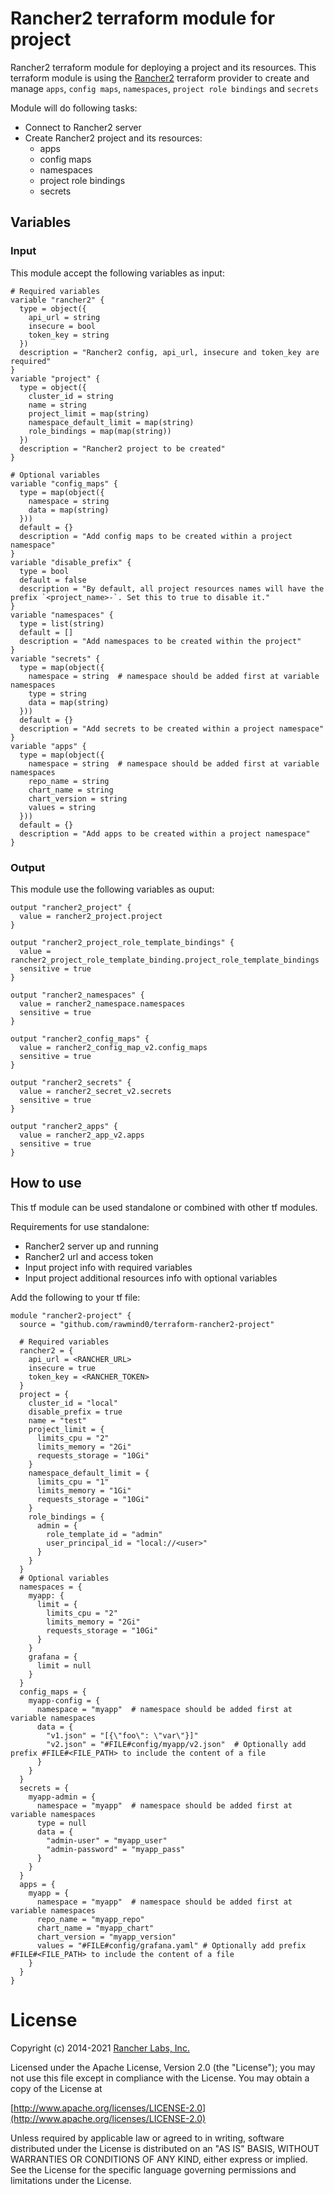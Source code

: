 # Rancher2 terraform module for project

Rancher2 terraform module for deploying a project and its resources. This terraform module is using the [Rancher2](https://registry.terraform.io/providers/rancher/rancher2/latest) terraform provider to create and manage `apps`, `config maps`, `namespaces`, `project role bindings` and `secrets`

Module will do following tasks:
- Connect to Rancher2 server
- Create Rancher2 project and its resources:
  - apps
  - config maps
  - namespaces
  - project role bindings
  - secrets

## Variables

### Input

This module accept the following variables as input:

```
# Required variables
variable "rancher2" {
  type = object({
    api_url = string
    insecure = bool
    token_key = string
  })
  description = "Rancher2 config, api_url, insecure and token_key are required"
}
variable "project" {
  type = object({
    cluster_id = string
    name = string
    project_limit = map(string)
    namespace_default_limit = map(string)
    role_bindings = map(map(string))
  })
  description = "Rancher2 project to be created"
}

# Optional variables
variable "config_maps" {
  type = map(object({
    namespace = string
    data = map(string)
  }))
  default = {}
  description = "Add config maps to be created within a project namespace"
}
variable "disable_prefix" {
  type = bool
  default = false
  description = "By default, all project resources names will have the prefix `<project_name>-`. Set this to true to disable it."
}
variable "namespaces" {
  type = list(string)
  default = []
  description = "Add namespaces to be created within the project"
}
variable "secrets" {
  type = map(object({
    namespace = string  # namespace should be added first at variable namespaces
    type = string 
    data = map(string)
  }))
  default = {}
  description = "Add secrets to be created within a project namespace"
}
variable "apps" {
  type = map(object({
    namespace = string  # namespace should be added first at variable namespaces
    repo_name = string
    chart_name = string
    chart_version = string
    values = string
  }))
  default = {}
  description = "Add apps to be created within a project namespace"
}
```

### Output

This module use the following variables as ouput:

```
output "rancher2_project" {
  value = rancher2_project.project
}

output "rancher2_project_role_template_bindings" {
  value = rancher2_project_role_template_binding.project_role_template_bindings
  sensitive = true
}

output "rancher2_namespaces" {
  value = rancher2_namespace.namespaces
  sensitive = true
}

output "rancher2_config_maps" {
  value = rancher2_config_map_v2.config_maps
  sensitive = true
}

output "rancher2_secrets" {
  value = rancher2_secret_v2.secrets
  sensitive = true
}

output "rancher2_apps" {
  value = rancher2_app_v2.apps
  sensitive = true
}
```

## How to use

This tf module can be used standalone or combined with other tf modules.

Requirements for use standalone:
* Rancher2 server up and running
* Rancher2 url and access token
* Input project info with required variables
* Input project additional resources info with optional variables

Add the following to your tf file:

```
module "rancher2-project" {
  source = "github.com/rawmind0/terraform-rancher2-project"

  # Required variables
  rancher2 = {
    api_url = <RANCHER_URL>
    insecure = true
    token_key = <RANCHER_TOKEN>
  }
  project = {
    cluster_id = "local"
    disable_prefix = true
    name = "test"
    project_limit = {
      limits_cpu = "2"
      limits_memory = "2Gi"
      requests_storage = "10Gi"
    }
    namespace_default_limit = {
      limits_cpu = "1"
      limits_memory = "1Gi"
      requests_storage = "10Gi"
    }
    role_bindings = {
      admin = {
        role_template_id = "admin"
        user_principal_id = "local://<user>"
      }
    }
  }
  # Optional variables
  namespaces = {
    myapp: {
      limit = {
        limits_cpu = "2"
        limits_memory = "2Gi"
        requests_storage = "10Gi"
      }
    }
    grafana = {
      limit = null
    }
  }
  config_maps = {
    myapp-config = {
      namespace = "myapp"  # namespace should be added first at variable namespaces
      data = {
        "v1.json" = "[{\"foo\": \"var\"}]"
        "v2.json" = "#FILE#config/myapp/v2.json"  # Optionally add prefix #FILE#<FILE_PATH> to include the content of a file
      }
    }
  }
  secrets = {
    myapp-admin = {
      namespace = "myapp"  # namespace should be added first at variable namespaces
      type = null
      data = {
        "admin-user" = "myapp_user"
        "admin-password" = "myapp_pass"
      }
    }
  }
  apps = {
    myapp = {
      namespace = "myapp"  # namespace should be added first at variable namespaces
      repo_name = "myapp_repo"
      chart_name = "myapp_chart"
      chart_version = "myapp_version"
      values = "#FILE#config/grafana.yaml" # Optionally add prefix #FILE#<FILE_PATH> to include the content of a file
    }
  }
}
```

# License

Copyright (c) 2014-2021 [Rancher Labs, Inc.](http://rancher.com)

Licensed under the Apache License, Version 2.0 (the "License");
you may not use this file except in compliance with the License.
You may obtain a copy of the License at

[http://www.apache.org/licenses/LICENSE-2.0](http://www.apache.org/licenses/LICENSE-2.0)

Unless required by applicable law or agreed to in writing, software
distributed under the License is distributed on an "AS IS" BASIS,
WITHOUT WARRANTIES OR CONDITIONS OF ANY KIND, either express or implied.
See the License for the specific language governing permissions and
limitations under the License.
